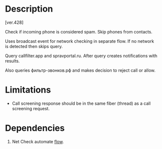 # Description

[ver.428]

Check if incoming phone is considered spam. Skip phones from contacts.

Uses broadcast event for network checking in separate flow. If no network is detected then skips query.

Query callfilter.app and spravportal.ru. After query creates notifications with results. 
 
Also queries фильтр-звонков.рф and makes decision to reject call or allow. 

# Limitations

- Call screening response should be in the same fiber (thread) as a call screening request. 

# Dependencies

1. Net Check automate [flow](Net%20Check.md).